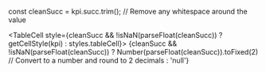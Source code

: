 const cleanSucc = kpi.succ.trim(); // Remove any whitespace around the value

<TableCell style={cleanSucc && !isNaN(parseFloat(cleanSucc)) ? getCellStyle(kpi) : styles.tableCell}>
    {cleanSucc && !isNaN(parseFloat(cleanSucc))
        ? Number(parseFloat(cleanSucc)).toFixed(2) // Convert to a number and round to 2 decimals
        : 'null'}
</TableCell>
